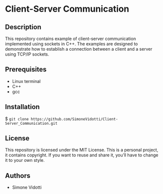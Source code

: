 # Client-Server Communication

## Description
This repository contains example of client-server communication implemented using sockets in C++. 
The examples are designed to demonstrate how to establish a connection between a client and a server using TCP/IP sockets.

## Prerequisites
* Linux terminal
* C++ 
* gcc

## Installation
$ ```git clone https://github.com/SimoneVidotti/Client-Server_Communication.git```

## License
This repository is licensed under the MIT License.
This is a personal project, it contains copyright.
If you want to reuse and share it, you’ll have to change it to your own style.

## Authors
* Simone Vidotti
